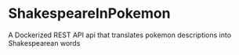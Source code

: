 # ShakespeareInPokemon
A Dockerized REST API api that translates pokemon descriptions into Shakespearean words

